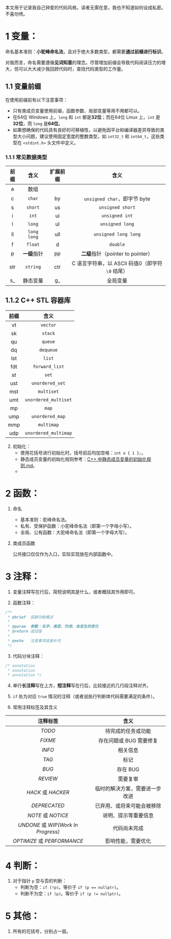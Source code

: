 本文用于记录我自己钟爱的代码风格，读者无需在意，我也不知道如何设成私密。不喜勿喷。

# 1 变量：

命名基本准则：**小驼峰命名法**，且对于绝大多数类型，都需要**通过前缀进行标识**。

对我而言，命名需要遵循**见词知意**的理念。尽管增加前缀会导致代码阅读压力的增大，但可以大大减少我回顾代码时，查找代码类型的工作量。

## 1.1 变量前缀

在使用前缀前有以下注意事项：

- 只有类成员变量使用前缀，函数参数、局部变量等用不用都可以。
- 在64位 Windows 上，`long` 和 `int` 都是**32位**；而在64位 Linux 上，`int` 是**32位**，而 `long` 是**64位**。
- 如果想确保的代码具有良好的可移植性，以避免因平台和编译器差异导致的类型大小问题，建议使用固定宽度的整数类型，如 `int32_t` 和 `int64_t`，这些类型在 `<stdint.h>` 头文件中定义。

### 1.1.1 常见数据类型

| 前缀 | 含义 | 扩展前缀 | 含义 |
| :-: | :-: | :-: | :-: |
| a | 数组 |  |  |
| c | `char` | by | `unsigned char`，即字节 byte |
| s | `short` | us | `unsigned short` |
| i | `int` | ui | `unsigned int` |
| l | `long` | ul | `unsigned long` |
| ll | `long long` | ull | `unsigned long long` |
| f | `float` | d | `double` |
| p | **一级**指针 | pp | **二级**指针（pointer to pointer） |
| str | `string` | ctr | C 语言字符串，以 ASCII 码值0（即字符 `\0` 结尾） |
| s_ | 静态变量 | g_ | 全局变量 |

## 1.1.2 C++ STL 容器库

| 前缀 | 含义 |
| :-: | :-: |
| vt | `vector` |
| sk | `stack` |
| qu | `queue` |
| dq | `dequeue` |
| lst | `list` |
| fdt | `forward_list` |
| st | `set` |
| ust | `unordered_set` |
| mst | `multiset` |
| umt | `unordered_multiset` |
| mp | `map` |
| ump | `unordered_map` |
| mmp | `multimap` |
| udp | `unordered_multimap` |

2. 初始化：
   - 使用花括号进行初始化时，括号前后均加空格：`int a { 1 };`。
   - 静态成员变量的初始化规则参考：[C++ 中静态成员变量的初始化规则.md](https://github.com/SakuraMayAi/Tricks-of-Programming/blob/main/C%2B%2B/C%2B%2B%20%E4%B8%AD%E9%9D%99%E6%80%81%E6%88%90%E5%91%98%E5%8F%98%E9%87%8F%E7%9A%84%E5%88%9D%E5%A7%8B%E5%8C%96%E8%A7%84%E5%88%99.md)。
   - 

# 2 函数：

1. 命名
   - 基本准则：驼峰命名法。
   - 私有、受保护函数：小驼峰命名法（即第一个字母小写）。
   - 全局、公有函数：大驼峰命名法（即第一个字母大写）。

2. 类成员函数
   
   公共接口仅仅作为入口，实际实现放在内部函数中。


# 3 注释：

1. 变量注释写在行后，简短说明其是什么，或者概括其作用即可。
   
2. 函数注释：
```cpp
/**
 * @brief  函数功能概述
 * 
 * @param  参数：名字，类型、作用、会发生的变化
 * @return 返回值
 * 
 * @note   注意事项或者补充
 */
```

3. 代码分块注释：
```cpp
/* annotation
 * annotation
 * annotation */
```

4. 单行**长注释**写在上方，**短注释**写在行后，比较接近的几行段注释对齐。

5. `if` 处为对应 `true` 情况的注释（或者说执行判断体代码需要满足的条件）。

6. 常用注释标签及其含义

| 注释标签 | 含义 |
| :-: | :-: |
| *TODO* | 待完成的任务或功能 |
| *FIXME* | 存在问题或 BUG 需要修复 |
| *INFO* | 相关信息 |
| *TAG* | 标记 |
| *BUG* | 存在 BUG |
| *REVIEW* | 需要复审 |
| *HACK* 或 *HACKER* | 临时的解决方案，需要进一步改进 |
| *DEPRECATED* | 已弃用、或将来可能会被移除 |
| *NOTE* 或 *NOTICE* | 说明、提示等重要信息 |
| *UNDONE* 或 *WIP(Work In Progress)* | 代码尚未完成 |
| *OPTIMIZE* 或 *PERFORMANCE* | 影响性能，需要优化 |

# 4 判断：

1. 对于指针 `p` 空与否的判断：
   - 判断为空：`if (!p)`。等价于 `if (p == nullptr)`。
   - 判断不为空：`if (p)`。等价于 `if (p != nullptr)`。
  
# 5 其他：

1. 所有的花括号，分别占一层。

